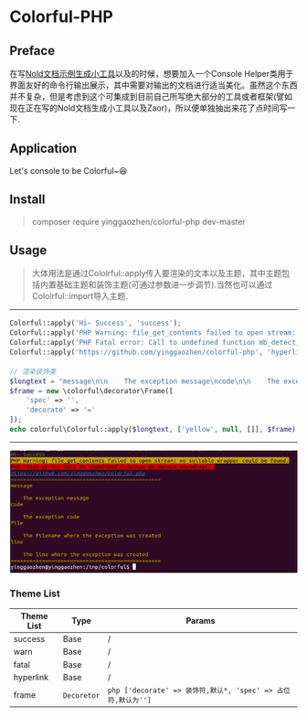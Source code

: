 # Colorful-PHP

## Preface
在写[Nold文档示例生成小工具](https://github.com/yinggaozhen/nold)以及的时候，想要加入一个Console Helper类用于界面友好的命令行输出展示，其中需要对输出的文档进行适当美化。虽然这个东西并不复杂，但是考虑到这个可集成到目前自己所写绝大部分的工具或者框架(譬如现在正在写的Nold文档生成小工具以及Zaor)，所以便单独抽出来花了点时间写一下.

## Application
Let's console to be Colorful~:satisfied:

## Install
> composer require yinggaozhen/colorful-php dev-master

## Usage
> 大体用法是通过Cololrful::apply传入要渲染的文本以及主题，其中主题包括内置基础主题和装饰主题(可通过参数进一步调节).当然也可以通过Cololrful::import导入主题.

_ _ _
```php
Colorful::apply('Hi~ Success', 'success');
Colorful::apply('PHP Warning: file_get_contents failed to open stream: no suitable wrapper could be found.', 'warn');
Colorful::apply('PHP Fatal error: Call to undefined function mb_detect_encoding() ', 'fatal');
Colorful::apply('https://github.com/yinggaozhen/colorful-php', 'hyperlink');

// 渲染装饰类
$longtext = "message\n\n    The exception message\ncode\n\n    The exception code\nfile\n\n    The filename where the exception was created\nline\n\n    The line where the exception was created";
$frame = new \colorful\decorator\Frame([
    'spec' => '',
    'decorate' => '='
]);
echo colorful\Colorful::apply($longtext, ['yellow', null, []], $frame) . PHP_EOL;
```
_ _ _
![stdoutput](./docs/colorful.png)

### Theme List
| Theme List | Type | Params |
|--------|--------|--------|
|  success      |    Base    |    /    |
|  warn      |    Base    |    /    |
|  fatal      |    Base    |    /    |
|  hyperlink  |    Base    |    /    |
|  frame      |    ```Decoretor```    |    ```php ['decorate' => 装饰符,默认*, 'spec' => 占位符,默认为'']```      |